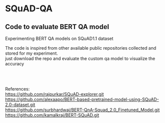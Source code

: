 # SQuAD-QA 
## Code to evaluate BERT QA model
Experimenting BERT QA models on SQuAD1.1 dataset

The code is inspired from other available public repositories collected and stored for my experiment.<br>
just download the repo and evaluate the custom qa model to visualize the accuracy<br>
<br>
<br>
<br>


References:<br>
https://github.com/rajpurkar/SQuAD-explorer.git<br>
https://github.com/alexaapo/BERT-based-pretrained-model-using-SQuAD-2.0-dataset.git<br>
https://github.com/surbhardwaj/BERT-QnA-Squad_2.0_Finetuned_Model.git<br>
https://github.com/kamalkraj/BERT-SQuAD.git<br>
